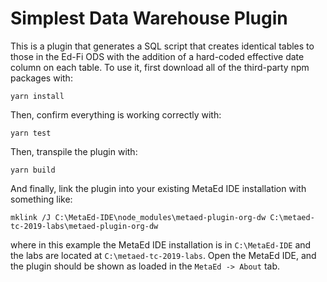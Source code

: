 # Simplest Data Warehouse Plugin

This is a plugin that generates a SQL script that creates identical tables to those in the Ed-Fi ODS with the addition of a hard-coded effective date column on each table.  To use it, first download all of the third-party npm packages with:
```
yarn install
```
Then, confirm everything is working correctly with:
```
yarn test
```
Then, transpile the plugin with:
```
yarn build
```
And finally, link the plugin into your existing MetaEd IDE installation with something like:
```
mklink /J C:\MetaEd-IDE\node_modules\metaed-plugin-org-dw C:\metaed-tc-2019-labs\metaed-plugin-org-dw
```
where in this example the MetaEd IDE installation is in `C:\MetaEd-IDE` and the labs are located at `C:\metaed-tc-2019-labs`.  Open the MetaEd IDE, and the plugin should be shown as loaded in the `MetaEd -> About` tab.